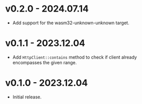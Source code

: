 # v0.2.0 - 2024.07.14

- Add support for the wasm32-unknown-unknown target.

# v0.1.1 - 2023.12.04

- Add `HttpClient::contains` method to check if client already encompasses the given range.

# v0.1.0 - 2023.12.04

- Initial release.

